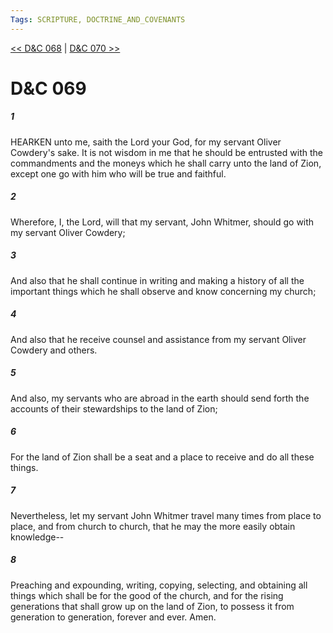 ```yaml
---
Tags: SCRIPTURE, DOCTRINE_AND_COVENANTS
---
```


[<< D&C 068](DOCTRINE_AND_COVENANTS/D&C_068.md) | [D&C 070 >>](DOCTRINE_AND_COVENANTS/D&C_070.md)

# D&C 069

##### 1
 HEARKEN unto me, saith the Lord your God, for my servant Oliver Cowdery's sake. It is not wisdom in me that he should be entrusted with the commandments and the moneys which he shall carry unto the land of Zion, except one go with him who will be true and faithful.
##### 2
 Wherefore, I, the Lord, will that my servant, John Whitmer, should go with my servant Oliver Cowdery;
##### 3
 And also that he shall continue in writing and making a history of all the important things which he shall observe and know concerning my church;
##### 4
 And also that he receive counsel and assistance from my servant Oliver Cowdery and others.
##### 5
 And also, my servants who are abroad in the earth should send forth the accounts of their stewardships to the land of Zion;
##### 6
 For the land of Zion shall be a seat and a place to receive and do all these things.
##### 7
 Nevertheless, let my servant John Whitmer travel many times from place to place, and from church to church, that he may the more easily obtain knowledge--
##### 8
 Preaching and expounding, writing, copying, selecting, and obtaining all things which shall be for the good of the church, and for the rising generations that shall grow up on the land of Zion, to possess it from generation to generation, forever and ever. Amen.
